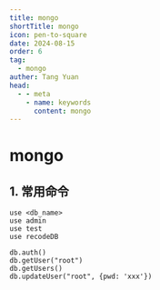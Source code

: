 ```yaml
---
title: mongo
shortTitle: mongo
icon: pen-to-square
date: 2024-08-15
order: 6
tag: 
  - mongo
auther: Tang Yuan
head:
  - - meta
    - name: keywords
      content: mongo
---
```



# mongo

## 1. 常用命令


```shell
use <db_name>
use admin
use test
use recodeDB
```

```shell
db.auth()
db.getUser("root")
db.getUsers()
db.updateUser("root", {pwd: 'xxx'})
```

